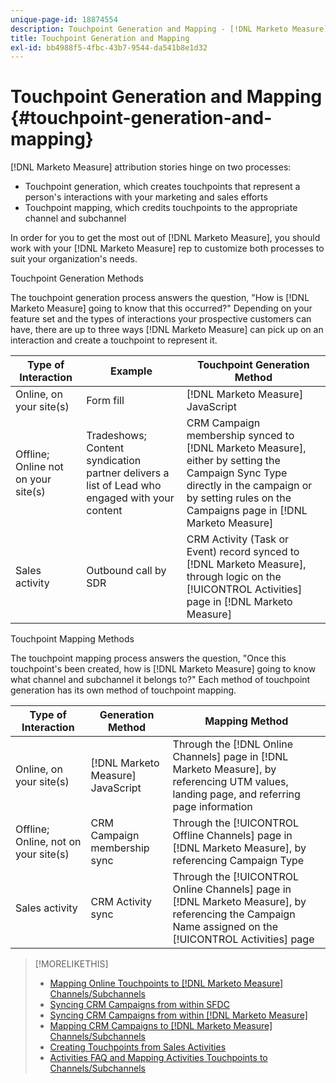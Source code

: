 ```yaml
---
unique-page-id: 18874554
description: Touchpoint Generation and Mapping - [!DNL Marketo Measure] - Product Documentation
title: Touchpoint Generation and Mapping
exl-id: bb4988f5-4fbc-43b7-9544-da541b8e1d32
---
```

# Touchpoint Generation and Mapping {#touchpoint-generation-and-mapping}

[!DNL Marketo Measure] attribution stories hinge on two processes:

* Touchpoint generation, which creates touchpoints that represent a person's interactions with your marketing and sales efforts
* Touchpoint mapping, which credits touchpoints to the appropriate channel and subchannel

In order for you to get the most out of [!DNL Marketo Measure], you should work with your [!DNL Marketo Measure] rep to customize both processes to suit your organization's needs.

Touchpoint Generation Methods

The touchpoint generation process answers the question, "How is [!DNL Marketo Measure] going to know that this occurred?" Depending on your feature set and the types of interactions your prospective customers can have, there are up to three ways [!DNL Marketo Measure] can pick up on an interaction and create a touchpoint to represent it.

| **Type of Interaction** | **Example** | **Touchpoint Generation Method** |
|---|---|---|
| Online, on your site(s) | Form fill | [!DNL Marketo Measure] JavaScript |
| Offline; Online not on your site(s) | Tradeshows; Content syndication partner delivers a list of Lead who engaged with your content | CRM Campaign membership synced to [!DNL Marketo Measure], either by setting the Campaign Sync Type directly in the campaign or by setting rules on the Campaigns page in [!DNL Marketo Measure] |
| Sales activity | Outbound call by SDR | CRM Activity (Task or Event) record synced to [!DNL Marketo Measure], through logic on the [!UICONTROL Activities] page in [!DNL Marketo Measure] |

Touchpoint Mapping Methods

The touchpoint mapping process answers the question, "Once this touchpoint's been created, how is [!DNL Marketo Measure] going to know what channel and subchannel it belongs to?" Each method of touchpoint generation has its own method of touchpoint mapping.

| **Type of Interaction** | **Generation Method** | **Mapping Method** |
|---|---|---|
| Online, on your site(s) | [!DNL Marketo Measure] JavaScript | Through the [!DNL Online Channels] page in [!DNL Marketo Measure], by referencing UTM values, landing page, and referring page information |
| Offline; Online, not on your site(s) | CRM Campaign membership sync | Through the [!UICONTROL Offline Channels] page in [!DNL Marketo Measure], by referencing Campaign Type |
| Sales activity | CRM Activity sync | Through the [!UICONTROL Online Channels] page in [!DNL Marketo Measure], by referencing the Campaign Name assigned on the [!UICONTROL Activities] page |

>[!MORELIKETHIS]
>
>* [Mapping Online Touchpoints to [!DNL Marketo Measure] Channels/Subchannels](/help/channel-tracking-and-setup/online-channels/online-custom-channel-setup.md)
>* [Syncing CRM Campaigns from within SFDC](/help/channel-tracking-and-setup/offline-channels/syncing-offline-campaigns.md)
>* [Syncing CRM Campaigns from within [!DNL Marketo Measure]](/help/channel-tracking-and-setup/offline-channels/custom-campaign-sync.md)
>* [Mapping CRM Campaigns to [!DNL Marketo Measure] Channels/Subchannels](/help/channel-tracking-and-setup/offline-channels/offline-custom-channel-setup.md)
>* [Creating Touchpoints from Sales Activities](/help/advanced-marketo-measure-features/activities-attribution/salesforce-activities-attribution.md)
>* [Activities FAQ and Mapping Activities Touchpoints to Channels/Subchannels](/help/advanced-marketo-measure-features/activities-attribution/activities-attribution-faq.md)

